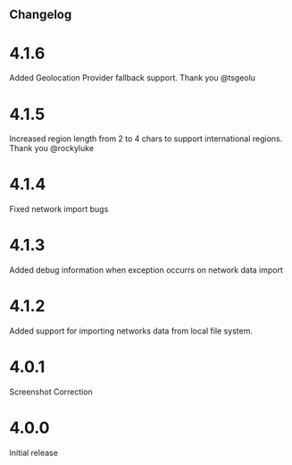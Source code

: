 ## Changelog

# 4.1.6
Added Geolocation Provider fallback support. Thank you  @tsgeolu

# 4.1.5
Increased region length from 2 to 4 chars to support international regions. Thank you @rockyluke

# 4.1.4
Fixed network import bugs

# 4.1.3
Added debug information when exception occurrs on network data import

# 4.1.2
Added support for importing networks data from local file system.

# 4.0.1
Screenshot Correction

# 4.0.0
Initial release

